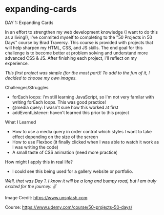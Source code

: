 # expanding-cards
DAY 1: Expanding Cards

In an effort to strengthen my web development knowledge (I want to do this as a living!), I've commited myself to completing to the "50 Projects in 50 Days" course by Brad Traversy. This course is provided with projects that will help sharpen my HTML, CSS, and JS skills. The end goal for this challenge is to become better at problem solving and understand more advanced CSS & JS. After finishing each project, I'll reflect on my experience.

*This first project was simple (for the most part)! To add to the fun of it, I decided to choose my own images.*

Challenges/Struggles
- forEach loops: I'm still learning JavaScript, so I'm not very familar with writing forEach loops. This was good practice!
- @media query: I wasn't sure how this worked at first
- addEventListener: haven't learned this prior to this project

What I Learned
- How to use a media query in order control which styles I want to take effect depending on the size of the screen
- How to use Flexbox (it finally clicked when I was able to watch it work as I was writing the code)
- A small taste of CSS animation (need more practice)

How might I apply this in real life?
- I could see this being used for a gallery website or portfolio.

*Well, that was Day 1. I know it will be a long and bumpy road, but I am truly excited for the journey. ✌️*

Image Credit: https://www.unsplash.com

Course: https://www.udemy.com/course/50-projects-50-days/
